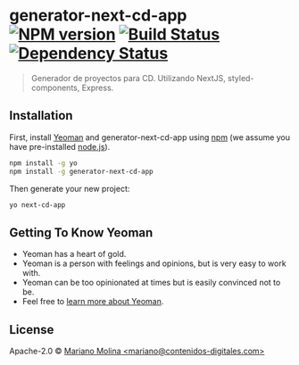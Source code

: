 # generator-next-cd-app [![NPM version][npm-image]][npm-url] [![Build Status][travis-image]][travis-url] [![Dependency Status][daviddm-image]][daviddm-url]
> Generador de proyectos para CD. Utilizando NextJS, styled-components, Express.

## Installation

First, install [Yeoman](http://yeoman.io) and generator-next-cd-app using [npm](https://www.npmjs.com/) (we assume you have pre-installed [node.js](https://nodejs.org/)).

```bash
npm install -g yo
npm install -g generator-next-cd-app
```

Then generate your new project:

```bash
yo next-cd-app
```

## Getting To Know Yeoman

 * Yeoman has a heart of gold.
 * Yeoman is a person with feelings and opinions, but is very easy to work with.
 * Yeoman can be too opinionated at times but is easily convinced not to be.
 * Feel free to [learn more about Yeoman](http://yeoman.io/).

## License

Apache-2.0 © [Mariano Molina &lt;mariano@contenidos-digitales.com&gt;](https://marianomolina.xyz)


[npm-image]: https://badge.fury.io/js/generator-next-cd-app.svg
[npm-url]: https://npmjs.org/package/generator-next-cd-app
[travis-image]: https://travis-ci.org/xmarianox/generator-next-cd-app.svg?branch=master
[travis-url]: https://travis-ci.org/xmarianox/generator-next-cd-app
[daviddm-image]: https://david-dm.org/xmarianox/generator-next-cd-app.svg?theme=shields.io
[daviddm-url]: https://david-dm.org/xmarianox/generator-next-cd-app
